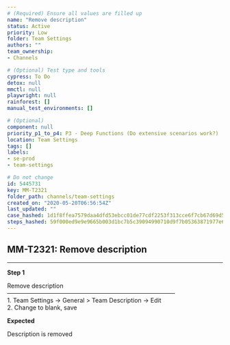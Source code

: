 ```yaml
---
# (Required) Ensure all values are filled up
name: "Remove description"
status: Active
priority: Low
folder: Team Settings
authors: ""
team_ownership: 
- Channels

# (Optional) Test type and tools
cypress: To Do
detox: null
mmctl: null
playwright: null
rainforest: []
manual_test_environments: []

# (Optional)
component: null
priority_p1_to_p4: P3 - Deep Functions (Do extensive scenarios work?)
location: Team Settings
tags: []
labels: 
- se-prod
- team-settings

# Do not change
id: 5445731
key: MM-T2321
folder_path: channels/team-settings
created_on: "2020-05-20T06:56:54Z"
last_updated: ""
case_hashed: 1d1f8ffea7579daa4dfd53ebcc01de77cdf2253f313cce6f7cb67d69d50be1ff5085e534d77874512d18bfe5fd113550
steps_hashed: 59f000ed9e9e9665b003d1bc7b5c39094990710d9f7b05363871977e6d96e3d8c46f3b6c097c2ddc1686d72fc865e88b
---
```


## MM-T2321: Remove description

---

**Step 1**

Remove description\
————————————————————————————\
1\. Team Settings -> General > Team Description -> Edit\
2\. Change to blank, save

**Expected**

Description is removed
